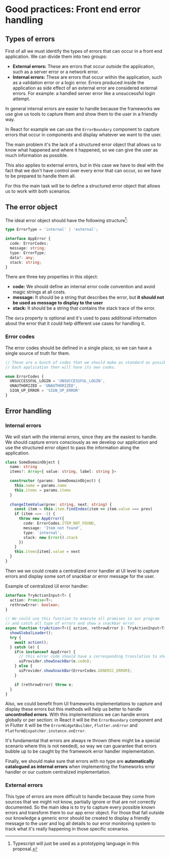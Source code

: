 # Good practices: Front end error handling

## Types of errors
First of all we must identify the types of errors that can occur in a front end application.
We can divide them into two groups:
 - **External errors:** These are errors that occur outside the application, such as a server error or a network error.
 - **Internal errors:** These are errors that occur within the application, such as a validation error or a logic error.
Errors produced inside the application as side effect of an external error are considered external errors. For example:
a handled server error like a unsuccessful login attempt.

In general internal errors are easier to handle because the frameworks we use give us
tools to capture them and show them to the user in a friendly way.

In React for example we can use the `ErrorBoundary` component to capture errors that occur in components
and display whatever we want to the user.

The main problem it's the lack of a structured error object that allows us to know what happened and where it happened,
so we can give the user as much information as possible.

This also applies to external errors, but in this case we have to deal with the fact that we don't have control over
every error that can occur, so we have to be prepared to handle them all.

For this the main task will be to define a structured error object that allows us to work with both scenarios.

## The error object

The ideal error object should have the following structure[^1]:

[^1]: Typescript will just be used as a prototyping language in this proposal.

```typescript
type ErrorType = 'internal' | 'external';

interface AppError {
  code: ErrorCodes;
  message: string;
  type: ErrorType;
  data?: any;
  stack: string;
}
```

There are three key properties in this object:

 - **code:** We should define an internal error code convention and avoid magic strings at all costs.
 - **message:** It should be a string that describes the error, but **it should not be used as message to display to the user**
 - **stack:** It should be a string that contains the stack trace of the error.

The `data` property is optional and it's used to pass additional information about the error
that it could help different use cases for handling it.

### Error codes

The error codes should be defined in a single place, so we can have a single source of truth for them.

```typescript
// These are a bunch of codes that we should make as standard as possible.
// Each application then will have its own codes.

enum ErrorCodes {
  UNSUCCESSFUL_LOGIN = 'UNSUCCESSFUL_LOGIN',
  UNAUTHORIZED = 'UNAUTHORIZED',
  SIGN_UP_ERROR = 'SIGN_UP_ERROR'
}
```

## Error handling

### Internal errors

We will start with the internal errors, since they are the easiest to handle.
We should capture errors consciously as we develop our application and use the
structured error object to pass the information along the application.

```typescript
class SomeDomainObject {
  name: string
  items?: Array<{ value: string, label: string }>

  constructor (params: SomeDomainObject) {
    this.name = params.name
    this.items = params.items
  }
  
  changeItemValue(prev: string, next: string) {
    const item = this.item.findIndex(item => item.value === prev)
    if (item === -1) {
      throw new AppError({
        code: ErrorCodes.ITEM_NOT_FOUND,
        message: 'Item not found',
        type: 'internal',
        stack: new Error().stack
      })
    }
    this.items[item].value = next
  }
}
```

Then we we could create a centralized error handler at UI level to capture errors and
display some sort of snackbar or error message for the user.

Example of centralized UI error handler:

```typescript
interface TryActionInput<T> {
  action: Promise<T>;
  rethrowError: boolean;
}

// We could use this function to execute all promises in our program
// and catch all type of errors and show a snackbar error.
async function tryAction<T>({ action, rethrowError }: TryActionInput<T>) {
  showGlobalLoader();
  try {
    await action();
  } catch (e) {
    if(e instanceof AppError) {
      // this error code should have a corresponding translation to show a user frienldy message
      uiProvider.showSnackBar(e.code); 
    } else {
      uiProvider.showSnackBar(ErrorCodes.GENERIC_ERROR);
    }

    if (rethrowError) throw e;
  }
}
```

Also, we could benefit from UI frameworks implementations to capture and display these errors
but this methods will help us better to handle **uncontrolled errors**. With this implementations 
we can handle errors globally or per section: in React it will be the `ErrorBoundary` component and in Flutter
it will be the `ErrorWidgetBuilder`, `Flutter.onError` and `PlatformDispatcher.instance.onError`.

It's fundamental that errors are always re thrown (there might be a special scenario where this is not needed),
so way we can guarantee that errors bubble up to be caught by the framework error handler implementation.

Finally, we should make sure that errors with no type are **automatically catalogued as internal errors** when implementing
the frameworks error handler or our custom centralized implementation.

### External errors

This type of errors are more difficult to handle because they come from sources
that we might not know, partially ignore or that are not correctly documented. So the main
idea is to try to capture every possible known errors and transform them to our app error
object. For those that fall outside our knowledge a generic error should be created to display
a friendly message to the user and log all details to our error monitoring system to track what it's
really happening in those specific scenarios.